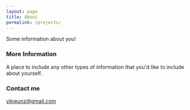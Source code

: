 ```yaml
---
layout: page
title: About
permalink: /projects/
---
```


Some information about you!

### More Information

A place to include any other types of information that you'd like to include about yourself.

### Contact me

[yikwunz@gmail.com](mailto:email@domain.com)
